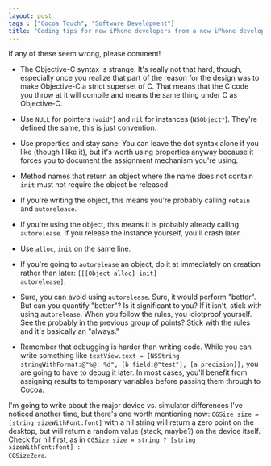 ```yaml
---
layout: post
tags : ["Cocoa Touch", "Software Development"]
title: "Coding tips for new iPhone developers from a new iPhone developer"
---
```

If any of these seem wrong, please comment!

* The Objective-C syntax is strange. It's really not that hard, though, especially once you realize that part of the reason for the design was to make Objective-C a strict superset of C. That means that the C code you throw at it will compile and means the same thing under C as Objective-C.

* Use <code>NULL</code> for pointers (<code>void*</code>) and <code>nil</code> for instances (<code>NSObject*</code>). They're defined the same, this is just convention.
<!--more-->

* Use properties and stay sane. You can leave the dot syntax alone if you like (though I like it), but it's worth using properties anyway because it forces you to document the assignment mechanism you're using.

* Method names that return an object where the name does not contain <code>init</code> must not require the object be released.

* If you're writing the object, this means you're probably calling <code>retain</code> and <code>autorelease</code>.

* If you're using the object, this means it is probably already calling <code>autorelease</code>. If you release the instance yourself, you'll crash later.

* Use <code>alloc</code>, <code>init</code> on the same line.

* If you're going to <code>autorelease</code> an object, do it at immediately on creation rather than later: <code>[[[Object alloc] init] autorelease]</code>.

* Sure, you can avoid using <code>autorelease</code>. Sure, it would perform "better". But can you quantify "better"? Is it significant to you? If it isn't, stick with using <code>autorelease</code>. When you follow the rules, you idiotproof yourself. See the probably in the previous group of points? Stick with the rules and it's basically an "always."

* Remember that debugging is harder than writing code. While you can write something like <code>textView.text = [NSString stringWithFormat:@"%@: %d", [b field:@"test"], [a precision]];</code> you are going to have to debug it later. In most cases, you'll benefit from assigning results to temporary variables before passing them through to Cocoa.

I'm going to write about the major device vs. simulator differences I've noticed another time, but there's one worth mentioning now: <code>CGSize size = [string sizeWithFont:font]</code> with a nil string will return a zero point on the desktop, but will return a random value (stack, maybe?) on the device itself. Check for nil first, as in <code>CGSize size = string ? [string sizeWithFont:font] : CGSizeZero</code>.